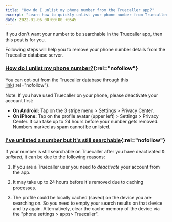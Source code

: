 ```yaml
---
title: "How do I unlist my phone number from the Truecaller app?"
excerpt: "Learn how to quickly unlist your phone number from Truecaller database server."
date: 2022-01-06 00:00:00 +0545
---
```


If you don't want your number to be searchable in the Truecaller app, then this post is for you.

Following steps will help you to remove your phone number details from the Truecaller database server.

### [How do I unlist my phone number?](https://support.truecaller.com/support/solutions/articles/81000392599-how-do-i-unlist-my-phone-number){:rel="nofollow"}

You can opt-out from the Truecaller database through this [link](https://www.truecaller.com/unlisting){:rel="nofollow"}.

Note: If you have used Truecaller on your phone, please deactivate your account first:

- **On Android:** Tap on the 3 stripe menu > Settings > Privacy Center.
- **On iPhone:** Tap on the profile avatar (upper left) > Settings > Privacy Center.
  It can take up to 24 hours before your number gets removed. Numbers marked as spam cannot be unlisted.

### [I've unlisted a number but it's still searchable](https://support.truecaller.com/support/solutions/articles/81000392601-i-ve-unlisted-a-number-but-it-s-still-searchable){:rel="nofollow"}

If your number is still searchable on Truecaller after you have deactivated & _unlisted_, it can be due to the following reasons:

1. If you are a Truecaller user you need to _deactivate_ your account from the app.

2. It may take up to 24 hours before it's removed due to caching processes.

3. The profile could be locally cached (saved) on the device you are searching on. So you need to empty your search results on that device and try again. Alternatively, clear the cache memory of the device via the "phone settings > apps> Truecaller".
